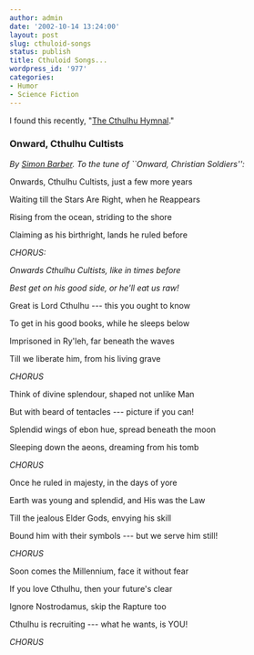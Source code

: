 ```yaml
---
author: admin
date: '2002-10-14 13:24:00'
layout: post
slug: cthuloid-songs
status: publish
title: Cthuloid Songs...
wordpress_id: '977'
categories:
- Humor
- Science Fiction
---
```

I found this recently, "<a href="http://www.santafe.edu/~shalizi/cthulhu-hymnal.html">The Cthulhu Hymnal</a>."
<h3>Onward, Cthulhu Cultists</h3>
<em>By <a href="mailto:simon@brithund.demon.co.uk">Simon Barber</a>.  To the tune of ``Onward, Christian Soldiers'':</em>

Onwards, Cthulhu Cultists, just a few more years

Waiting till the Stars Are Right, when he Reappears

Rising from the ocean, striding to the shore

Claiming as his birthright, lands he ruled before

<em>CHORUS:

Onwards Cthulhu Cultists, like in times before

Best get on his good side, or he'll eat us raw!</em>

Great is Lord Cthulhu --- this you ought to know

To get in his good books, while he sleeps below

Imprisoned in Ry'leh, far beneath the waves

Till we liberate him, from his living grave

<em>CHORUS</em>

Think of divine splendour, shaped not unlike Man

But with beard of tentacles --- picture if you can!

Splendid wings of ebon hue, spread beneath the moon

Sleeping down the aeons, dreaming from his tomb

<em>CHORUS</em>

Once he ruled in majesty, in the days of yore

Earth was young and splendid, and His was the Law

Till the jealous Elder Gods, envying his skill

Bound him with their symbols --- but we serve him still!

<em>CHORUS</em>

Soon comes the Millennium, face it without fear

If you love Cthulhu, then your future's clear

Ignore Nostrodamus, skip the Rapture too

Cthulhu is recruiting --- what he wants, is YOU!

<em>CHORUS</em>
